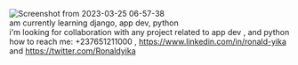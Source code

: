 
  
  <!--
  **Ronaldyika/Ronaldyika** is a ✨ _special_ ✨ repository because its `README.md` (this file) appears on your GitHub profile.
- 👋 Hi, I’m @Ronaldyika👋👋👋
- 👀 I'm a Computer Engineering student in the National Higher Polytechnic Institute of the University of Bamenda
- 🌱 I’m currently learning Python, Django, Data Structures and Algorithms
- 💞️ I’m looking to collaborate on projects related to Python,Javascript and SQL
- 📫 How to reach me 
- on Twitter: https://twitter.com/Ronaldyika
- on LinkedIN:

  -->
![Screenshot from 2023-03-25 06-57-38](https://user-images.githubusercontent.com/98031269/227699629-01945283-599b-48f5-83f0-1b0060aace59.png)<br>
am currently learning django, app dev, python<br>
i'm looking for collaboration with any project related to app dev , and python<br>
how to reach me: +237651211000 , https://www.linkedin.com/in/ronald-yika and https://twitter.com/Ronaldyika
